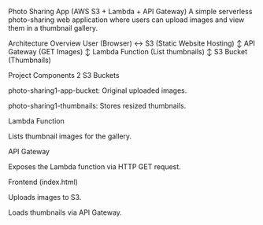Photo Sharing App (AWS S3 + Lambda + API Gateway)
A simple serverless photo-sharing web application where users can upload images and view them in a thumbnail gallery.

Architecture Overview
User (Browser) ↔ S3 (Static Website Hosting)
                     ↕
                 API Gateway (GET Images)
                     ↕
                Lambda Function (List thumbnails)
                     ↕
              S3 Bucket (Thumbnails)

Project Components
2 S3 Buckets

photo-sharing1-app-bucket: Original uploaded images.

photo-sharing1-thumbnails: Stores resized thumbnails.

Lambda Function

Lists thumbnail images for the gallery.

API Gateway

Exposes the Lambda function via HTTP GET request.

Frontend (index.html)

Uploads images to S3.

Loads thumbnails via API Gateway.


